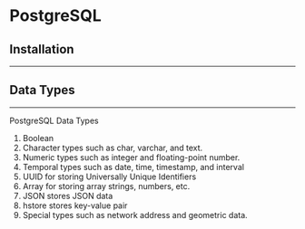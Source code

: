 # PostgreSQL

## Installation
---


## Data Types
---

PostgreSQL Data Types

1. Boolean
2. Character types such as char, varchar, and text.
3. Numeric types such as integer and floating-point number.
4. Temporal types such as date, time, timestamp, and interval
5. UUID for storing Universally Unique Identifiers
6. Array for storing array strings, numbers, etc.
7. JSON stores JSON data
8. hstore stores key-value pair
9. Special types such as network address and geometric data.